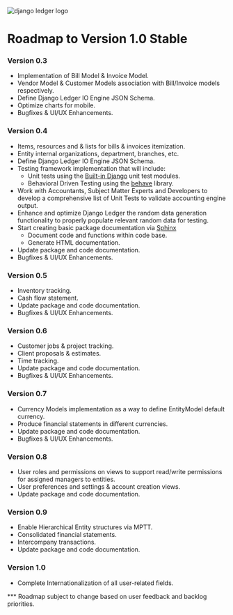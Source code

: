 ![django ledger logo](https://us-east-1.linodeobjects.com/django-ledger/logo/django-ledger-logo@2x.png)

# Roadmap to Version 1.0 Stable

### Version 0.3
* Implementation of Bill Model & Invoice Model.
* Vendor Model & Customer Models association with Bill/Invoice models respectively.
* Define Django Ledger IO Engine JSON Schema.
* Optimize charts for mobile.
* Bugfixes & UI/UX Enhancements.

### Version 0.4
* Items, resources and & lists for bills & invoices itemization.
* Entity internal organizations, department, branches, etc.
* Define Django Ledger IO Engine JSON Schema.
* Testing framework implementation that will include:
    * Unit tests using the [Built-in Django](https://docs.djangoproject.com/en/3.1/topics/testing/) unit test modules.
    * Behavioral Driven Testing using the [behave](https://behave.readthedocs.io/en/latest/) library.
* Work with Accountants, Subject Matter Experts and Developers to develop a comprehensive 
list of Unit Tests to validate accounting engine output.
* Enhance and optimize Django Ledger the random data generation functionality to properly populate
relevant random data for testing.
* Start creating basic package documentation via [Sphinx](https://www.sphinx-doc.org/en/master/)
    * Document code and functions within code base.
    * Generate HTML documentation.  
* Update package and code documentation.
* Bugfixes & UI/UX Enhancements.

### Version 0.5
* Inventory tracking.
* Cash flow statement.
* Update package and code documentation.
* Bugfixes & UI/UX Enhancements.

### Version 0.6
* Customer jobs & project tracking.
* Client proposals & estimates.
* Time tracking.
* Update package and code documentation.
* Bugfixes & UI/UX Enhancements.


### Version 0.7
* Currency Models implementation as a way to define EntityModel default currency.
* Produce financial statements in different currencies.
* Update package and code documentation.
* Bugfixes & UI/UX Enhancements.

### Version 0.8
* User roles and permissions on views to support read/write permissions for assigned managers
to entities.
* User preferences and settings & account creation views.
* Update package and code documentation.

### Version 0.9
* Enable Hierarchical Entity structures via MPTT. 
* Consolidated financial statements.
* Intercompany transactions.
* Update package and code documentation.

### Version 1.0
* Complete Internationalization of all user-related fields.
 
*** Roadmap subject to change based on user feedback and backlog priorities.

